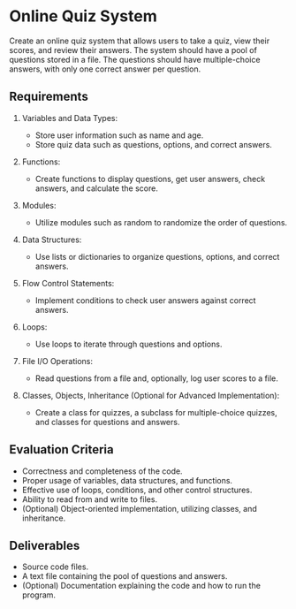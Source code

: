 # Online Quiz System

Create an online quiz system that allows users to take a quiz, view their scores, and review their answers. The system should have a pool of questions stored in a file. The questions should have multiple-choice answers, with only one correct answer per question.

## Requirements

1. Variables and Data Types:
    * Store user information such as name and age.
    * Store quiz data such as questions, options, and correct answers.

2. Functions:
    * Create functions to display questions, get user answers, check answers, and calculate the score.

3. Modules:
    * Utilize modules such as random to randomize the order of questions.

4. Data Structures:
    * Use lists or dictionaries to organize questions, options, and correct answers.

5. Flow Control Statements:
    * Implement conditions to check user answers against correct answers.

6. Loops:
    * Use loops to iterate through questions and options.

7. File I/O Operations:
    * Read questions from a file and, optionally, log user scores to a file.

8. Classes, Objects, Inheritance (Optional for Advanced Implementation):
    * Create a class for quizzes, a subclass for multiple-choice quizzes, and classes for questions and answers.

## Evaluation Criteria

* Correctness and completeness of the code.
* Proper usage of variables, data structures, and functions.
* Effective use of loops, conditions, and other control structures.
* Ability to read from and write to files.
* (Optional) Object-oriented implementation, utilizing classes, and inheritance.

## Deliverables

* Source code files.
* A text file containing the pool of questions and answers.
* (Optional) Documentation explaining the code and how to run the program.
